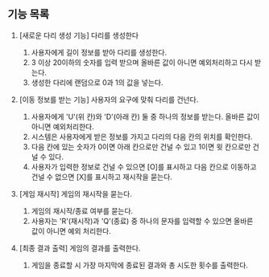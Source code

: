 ## 기능 목록

1. [새로운 다리 생성 기능] 다리를 생성한다
   1. 사용자에게 길이 정보를 받아 다리를 생성한다.
   2. 3 이상 20이하의 숫자를 입력 받으며 올바른 값이 아니면 예외처리하고 다시 받는다.
   3. 생성한 다리에 랜덤으로 0과 1의 값을 넣는다.

2. [이동 정보를 받는 기능] 사용자의 요구에 맞춰 다리를 건넌다.
   1. 사용자에게 'U'(위 칸)와 'D'(아래 칸) 둘 중 하나의 정보를 받는다. 올바른 값이 아니면 예외처리한다.
   2. 시스템은 사용자에게 받은 정보를 가지고 다리의 다음 칸의 위치를 확인한다.
   3. 다음 칸에 있는 숫자가 0이면 아래 칸으로만 건널 수 있고 1이면 윗 칸으로만 건널 수 있다.
   4. 사용자가 입력한 정보로 건널 수 있으면 [O]를 표시하고 다음 칸으로 이동하고 건널 수 없으면 [X]를 표시하고 재시작을 묻는다.

3. [게임 재시작] 게임의 재시작을 묻는다.
   1. 게임의 재시작/종료 여부를 묻는다.
   2. 사용자는 'R'(재시작)과 'Q'(종료) 중 하나의 문자를 입력할 수 있으면 올바른 값이 아니면 예외 처리한다.

4. [최종 결과 출력] 게임의 결과를 출력한다.
   1. 게임을 종료할 시 가장 마지막에 종료된 결과와 총 시도한 횟수를 출력한다.
    